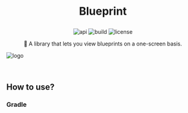 # <p align="center">Blueprint</p>

<p align="center">
<img alt="api" src="https://img.shields.io/badge/API-21%2B-green?logo=android"/>
<img alt="build" src=""/>
<img alt="license" src="https://"/>
</p>

<p align="center">🎥 A library that lets you view blueprints on a one-screen basis.</p>

![logo]()

<br>

## How to use?

### Gradle

